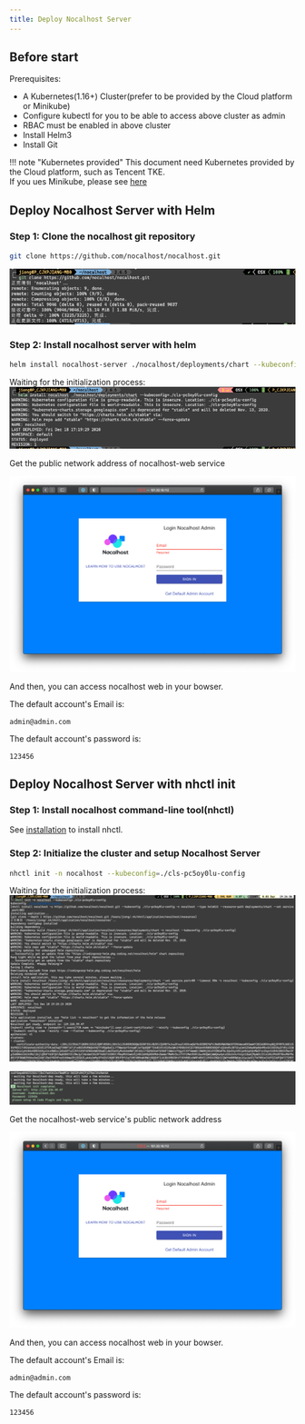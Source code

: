 ```yaml
---
title: Deploy Nocalhost Server
---
```


## Before start

Prerequisites:

- A Kubernetes(1.16+) Cluster(prefer to be provided by the Cloud platform or Minikube)
- Configure kubectl for you to be able to access above cluster as admin
- RBAC must be enabled in above cluster
- Install Helm3
- Install Git


!!! note "Kubernetes provided"
	This document need Kubernetes provided by the Cloud platform, such as Tencent TKE. <br />
	If you ues Minikube, please see [here](/Tutorials/nocalhost-with-minikube/)

## Deploy Nocalhost Server with Helm

### Step 1: Clone the nocalhost git repository

```bash
git clone https://github.com/nocalhost/nocalhost.git
```

![](../assets/images/deployment-1.png)

### Step 2: Install nocalhost server with helm

```bash
helm install nocalhost-server ./nocalhost/deployments/chart --kubeconfig=./cls-pc5oy0lu-config
```

Waiting for the initialization process:
![](../assets/images/deployment-2.png)

Get the public network address of nocalhost-web service

![](../assets/images/deployment-3.png)

And then, you can access nocalhost web in your bowser.


The default account's Email is:
```
admin@admin.com
```

The default account's password is:
```
123456
```


## Deploy Nocalhost Server with nhctl init


### Step 1: Install nocalhost command-line tool(nhctl)

See [installation](/installation) to install nhctl.

### Step 2: Initialize the cluster and setup Nocalhost Server

```bash
nhctl init -n nocalhost --kubeconfig=./cls-pc5oy0lu-config
```

Waiting for the initialization process:
![](../assets/images/deployment-4.png)

![](../assets/images/deployment-5.png)

Get the nocalhost-web service's public network address

![](../assets/images/deployment-3.png)

And then, you can access nocalhost web in your bowser.

The default account's Email is:
```
admin@admin.com
```

The default account's password is:
```
123456
```



